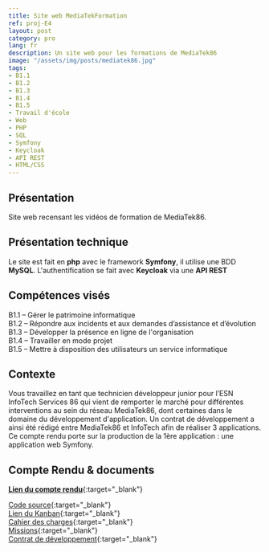 ```yaml
---
title: Site web MediaTekFormation
ref: proj-E4
layout: post
category: pro
lang: fr
description: Un site web pour les formations de MediaTek86
image: "/assets/img/posts/mediatek86.jpg"
tags:
- B1.1
- B1.2
- B1.3
- B1.4
- B1.5
- Travail d'école
- Web
- PHP
- SQL
- Symfony
- Keycloak
- API REST
- HTML/CSS
---
```


## Présentation

Site web recensant les vidéos de formation de MediaTek86.

## Présentation technique

Le site est fait en **php** avec le framework **Symfony**, il utilise une BDD **MySQL**. L'authentification se fait avec **Keycloak** via une **API REST**

## Compétences visés

B1.1 – Gérer le patrimoine informatique  
B1.2 – Répondre aux incidents et aux demandes d’assistance et d’évolution  
B1.3 – Développer la présence en ligne de l'organisation  
B1.4 – Travailler en mode projet  
B1.5 – Mettre à disposition des utilisateurs un service informatique

## Contexte

Vous travaillez en tant que technicien développeur junior pour l’ESN InfoTech Services 86 qui vient de remporter le marché pour différentes interventions au sein du réseau MediaTek86, dont certaines dans le domaine du développement d'application. Un contrat de développement a ainsi été rédigé entre MediaTek86 et InfoTech afin de réaliser 3 applications. Ce compte rendu porte sur la production de la 1ère application : une application web Symfony.

## Compte Rendu & documents

[**Lien du compte rendu**](/assets/mediatekformation_compte_rendu.pdf){:target="_blank"}

[Code source](https://github.com/JKerboeuf/mediatekformation){:target="_blank"}  
[Lien du Kanban](https://github.com/users/JKerboeuf/projects/10/views/1){:target="_blank"}  
[Cahier des charges](/assets/mediatekformation_cahier_des_charges.pdf){:target="_blank"}  
[Missions](/assets/mediatekformation_missions.pdf){:target="_blank"}  
[Contrat de développement](/assets/mediatekformation_contrat_developpement.pdf){:target="_blank"}
